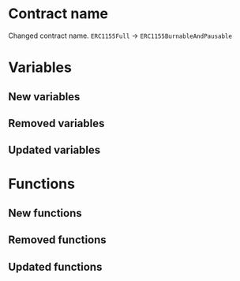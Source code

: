 # Contract name

Changed contract name. `ERC1155Full` -> `ERC1155BurnableAndPausable` 

# Variables

## New variables

## Removed variables

## Updated variables

# Functions 

## New functions

## Removed functions

## Updated functions


